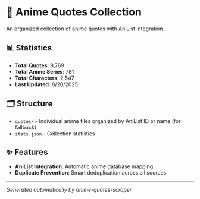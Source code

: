 # 🎌 Anime Quotes Collection

An organized collection of anime quotes with AniList integration.

## 📊 Statistics

- **Total Quotes**: 8,769
- **Total Anime Series**: 781
- **Total Characters**: 2,547
- **Last Updated**: 8/20/2025

## 🗂️ Structure

- `quotes/` - Individual anime files organized by AniList ID or name  (for fallback)
- `stats.json` - Collection statistics

## ✨ Features

- **AniList Integration**: Automatic anime database mapping
- **Duplicate Prevention**: Smart deduplication across all sources

---
*Generated automatically by anime-quotes-scraper*
